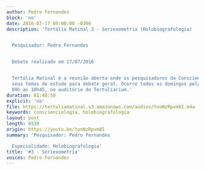 ```yaml
---
author: Pedro Fernandes
block: 'no'
date: 2016-07-17 09:00:00 -0306
description: 'Tertúlia Matinal 3 - Seriexometria (Holobiografologia)


  Pesquisador: Pedro Fernandes


  Debate realizado em 17/07/2016


  Tertúlia Matinal é a reunião aberta onde os pesquisadores da Conscienciologia apresentam
  seus temas de estudo para debate geral. Ocorre todos os domingos pela manhã, das
  09h às 10h45, no auditório do Tertuliarium.'
duration: 01:48:50
explicit: 'no'
file: https://tertuliamatinal.s3.amazonaws.com/audios/tonNzRpvm8I.m4a
keywords: conscienciologia, holobiografologia
layout: post
length: 6530
origin: https://youtu.be/tonNzRpvm8I
summary: 'Pesquisador: Pedro Fernandes

  Especialidade: Holobiografologia'
title: '#3 - Seriexometria'
voices: Pedro Fernandes
---
```

